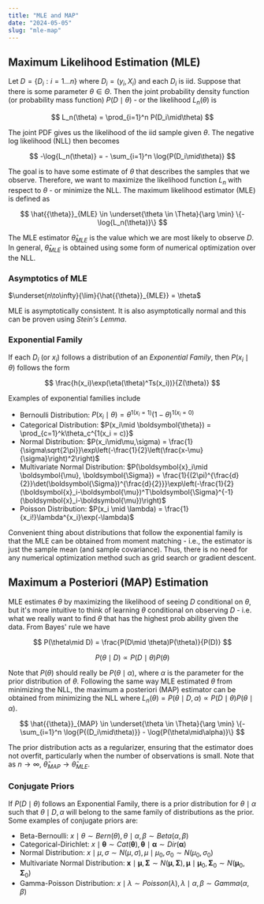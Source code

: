 ```yaml
---
title: "MLE and MAP"
date: "2024-05-05"
slug: "mle-map"
---
```


## Maximum Likelihood Estimation (MLE)

Let $D = \{D_i:i=1\dots n\}$ where $D_i = (y_i, X_i)$ and each $D_i$ is iid. Suppose that there is some parameter $\theta \in \Theta$. Then the joint probability density function (or probability mass function) $P(D\mid\theta)$ - or the likelihood $L_n(\theta)$ is

$$
L_n(\theta) = \prod_{i=1}^n P(D_i\mid\theta)
$$

The joint PDF gives us the likelihood of the iid sample given $\theta$. The negative log likelihood (NLL) then becomes

$$
-\log{L_n(\theta)} = - \sum_{i=1}^n \log{P(D_i\mid\theta)}
$$

The goal is to have some estimate of $\theta$ that describes the samples that we observe. Therefore, we want to maximize the likelihood function $L_n$ with respect to $\theta$ - or minimize the NLL. The maximum likelihood estimator (MLE) is defined as

$$
\hat{{\theta}}_{MLE} \in \underset{\theta \in \Theta}{\arg \min} \{-\log{L_n(\theta)}\}
$$

The MLE estimator $\hat{{\theta}}_{MLE}$ is the value which we are most likely to observe $D$. In general, $\hat{\theta}_{MLE}$ is obtained using some form of numerical optimization over the NLL.

### Asymptotics of MLE

$\underset{n\to\infty}{\lim}{\hat{{\theta}}_{MLE}} = \theta$

MLE is asymptotically consistent. It is also asymptotically normal and this can be proven using *Stein's Lemma*.

### Exponential Family

If each $D_i$ (or $x_i$) follows a distribution of an *Exponential Family*, then $P(x_i\mid\theta)$ follows the form

$$
\frac{h(x_i)\exp(\eta(\theta)^Ts(x_i))}{Z(\theta)}
$$

Examples of exponential families include

- Bernoulli Distribution: $P(x_i\mid\theta) = \theta^{1(x_i = 1)}(1-\theta)^{1(x_i = 0)}$
- Categorical Distribution: $P(x_i\mid \boldsymbol{\theta}) = \prod_{c=1}^k\theta_c^{1(x_i = c)}$
- Normal Distribution: $P(x_i\mid\mu,\sigma) = \frac{1}{\sigma\sqrt{2\pi}}\exp\left(-\frac{1}{2}\left(\frac{x-\mu}{\sigma}\right)^2\right)$
- Multivariate Normal Distribution: $P(\boldsymbol{x}_i\mid \boldsymbol{\mu}, \boldsymbol{\Sigma}) = \frac{1}{(2\pi)^{\frac{d}{2}}\det(\boldsymbol{\Sigma})^{\frac{d}{2}}}\exp\left(-\frac{1}{2}(\boldsymbol{x}_i-\boldsymbol{\mu})^T\boldsymbol{\Sigma}^{-1}(\boldsymbol{x}_i-\boldsymbol{\mu})\right)$
- Poisson Distribution: $P(x_i \mid \lambda) = \frac{1}{x_i!}\lambda^{x_i}\exp(-\lambda)$

Convenient thing about distributions that follow the exponential family is that the MLE can be obtained from moment matching - i.e., the estimator is just the sample mean (and sample covariance). Thus, there is no need for any numerical optimization method such as grid search or gradient descent.

<!-- ### Gaussian MLE

Assume $y_i = \beta^T X_i + U_i$ where $U_i$ follows a standard normal.

$$\mathbb{P}(U_i) = \frac{1}{\sqrt{2\pi}}\exp{\left(-\frac{U_i^2}{2}\right)}$$

$$\log{L_n(\beta)} = \sum_{i=1}^n\log{\left(\frac{1}{\sqrt{2\pi}}\exp{\left(-\frac{U_i^2}{2}\right)}\right)}$$

$$\log{L_n(\beta)} = \sum_{i=1}^n\left[\log{\frac{1}{\sqrt{2\pi}}} + \log{\exp{\left(-\frac{U_i^2}{2}\right)}}\right]$$

$$\log{L_n(\beta)} = \sum_{i=1}^n\left(\log{\frac{1}{\sqrt{2\pi}}} - \frac{U_i^2}{2}\right)$$

$$\log{L_n(\beta)} = \sum_{i=1}^n\left(\log{\frac{1}{\sqrt{2\pi}}} - \frac{(y_i - \beta^T X_i)^2}{2}\right)$$

$$\log{L_n(\beta)} = n\log\left({\frac{1}{\sqrt{2\pi}}}\right) - \frac{1}{2}\sum_{i=1}^n(y_i - \beta^T X_i)^2$$

$n\log{\frac{1}{\sqrt{2\pi}}}$ is just some constant independent of $\beta$. Let us denote this constant as $c$. Then finding MLE is simply solving for the least squares.

$$\log{L_n(\beta)} = c - \frac{1}{2}{||y-X\beta||_2}^2$$

$$-\log{L_n(\beta)} = -c + \frac{1}{2}{||y-X\beta||_2}^2$$

Minimizing for $-\log{L_n(\beta)}$ is the same as maximizing for $\log{L_n(\beta)}$. Note that the joint PDF is conditional on both $X$ and $\beta$ ($\mathbb{P}(y|X,\beta)$). This is called a discriminative supervised learning model. A generative model would optimize $\mathbb{P}(y, X|\beta)$.

### Discriminative Probabilistic Models

- Least Squares. MLE under gaussian likelihood $$\mathbb{P}(y|X,\beta) = \frac{1}{\sqrt{2\pi}}\exp{\left(-\frac{U_i^2}{2}\right)}$$
- Robust Regression. MLE under laplace likelihood $$\mathbb{P}(y|X,\beta) = \frac{1}{2}\exp{\left(-|U_i|\right)}$$
- Logistic Regression. MLE under sigmoid function $$\mathbb{P}(y|X,\beta) = \frac{1}{1+\exp{(-y_i\beta^T X_i)}}$$

### Generative Probabilistic Models

- Naive Bayes
- Linear Discriminant Analysis -->

## Maximum a Posteriori (MAP) Estimation

MLE estimates $\theta$ by maximizing the likelihood of seeing $D$ conditional on $\theta$, but it's more intuitive to think of learning $\theta$ conditional on observing $D$ - i.e. what we really want to find $\theta$ that has the highest prob ability given the data. From Bayes' rule we have

$$
P(\theta\mid D) = \frac{P(D\mid \theta)P(\theta)}{P(D)}
$$

$$
P(\theta\mid D) \propto P(D\mid \theta)P(\theta)
$$

Note that $P(\theta)$ should really be $P(\theta\mid\alpha)$, where $\alpha$ is the parameter for the prior distribution of $\theta$. Following the same way MLE estimated $\theta$ from minimizing the NLL, the maximum a posteriori (MAP) estimator can be obtained from minimizing the NLL where $L_n(\theta) = P(\theta\mid D, \alpha) \propto P(D\mid \theta)P(\theta\mid\alpha)$.

$$
\hat{{\theta}}_{MAP} \in \underset{\theta \in \Theta}{\arg \min} \{-\sum_{i=1}^n \log{P{(D_i\mid\theta)}} - \log{P(\theta\mid\alpha)}\}
$$

The prior distribution acts as a regularizer, ensuring that the estimator does not overfit, particularly when the number of observations is small. Note that as $n\to\infty$, $\hat{{\theta}}_{MAP} \to \hat{{\theta}}_{MLE}$. 

<!-- Let $f(y_i,\theta) = \mathbb{P}(y|\beta)\mathbb{P}(\beta)$ -->

<!-- $$\Pi_{i=1}^n \log{f(y_i,\theta)} = \Pi_{i=1}^n \log{\mathbb{P}(y_i|\beta)\mathbb{P}(\beta)}$$

$$\Pi_{i=1}^n \log{f(y_i,\theta)} = \Pi_{i=1}^n \log{\mathbb{P}(y_i|\beta)} + \log{\mathbb{P}(\beta)}$$ -->

<!-- $${\theta}_{MAP} = \mathop{\arg \max}_{\theta \in \Theta} \log{\mathbb{P}(y|\beta)\mathbb{P}(\beta)}$$

$${\theta}_{MAP} = \mathop{\arg \max}_{\theta \in \Theta} \log{\mathbb{P}(y|\beta)} + \log{\mathbb{P}(\beta)}$$

$${\theta}_{MAP} = \mathop{\arg \max}_{\theta \in \Theta} \log{\prod_{i=1}^n\mathbb{P}(y_i|\beta)} + \log{\mathbb{P}(\beta)}$$

$${\theta}_{MAP} = \mathop{\arg \max}_{\theta \in \Theta} \sum_{i=1}^n\log{\mathbb{P}(y_i|\beta)} + \log{\mathbb{P}(\beta)}$$

Interpret $\sum_{i=1}^n\log{\mathbb{P}(y_i|\beta)}$ as the loss and $\log{\mathbb{P}(\beta)}$ as the regularizer. Assume $\beta_i$ is iid and comes from a Gaussian with mean $0$ and variance $\frac{1}{\alpha}$.

$$\mathbb{P}(\beta) = \Pi_{j=1}^k \mathbb{P}(\beta_j)$$

$$\mathbb{P}(\beta) \propto \Pi_{j=1}^k \exp{\left(\frac{-\alpha}{2}\beta_j^2\right)}$$

$$\mathbb{P}(\beta) \propto \exp{\left(\frac{-\alpha}{2}\sum_{j=1}^k\beta_j^2\right)}$$

$$\mathbb{P}(\beta) \propto \exp{\left(\frac{-\alpha}{2}||\beta||_2^2\right)}$$

$$\log{\mathbb{P}(\beta)} = \log{\exp{\left(\frac{-\alpha}{2}||\beta||_2^2\right)}} + c$$

$$\log{\mathbb{P}(\beta)} = \frac{-\alpha}{2}||\beta||_2^2 + c$$

$${\theta}_{MAP} = \mathop{\arg \max}_{\theta \in \Theta} \sum_{i=1}^n\log{\mathbb{P}(y_i|\beta)} - \frac{\alpha}{2}||\beta||_2^2$$

### MAP and Regularization

- Least Squares with L2 Regularization: $$\mathbb{P}(y|X,\beta) = \frac{1}{\sqrt{2\pi}}\exp{\left(-\frac{U_i^2}{2}\right)}$$
$$\mathbb{P}(\beta_j) = \exp{\left(\frac{-\alpha}{2}\beta_j^2\right)}$$
- Robust Regression with L2 Regularization: $$\mathbb{P}(y|X,\beta) = \frac{1}{2}\exp{\left(-|U_i|\right)}$$
$$\mathbb{P}(\beta_j) = \exp{\left(\frac{-\alpha}{2}\beta_j^2\right)}$$

Unlike MLE, the choice of variance changes the MAP solution; as $n \to \infty$ the effect of prior/regularizer goes to zero. -->

### Conjugate Priors

If $P(D\mid \theta)$ follows an Exponential Family, there is a prior distribution for $\theta\mid\alpha$ such that $\theta\mid D,\alpha$ will belong to the same family of distributions as the prior. Some examples of conjugate priors are:

- Beta-Bernoulli: $x\mid\theta \sim Bern(\theta), \theta\mid\alpha,\beta \sim Beta(\alpha,\beta)$
- Categorical-Dirichlet: $x\mid\boldsymbol{\theta} \sim Cat(\boldsymbol{\theta}), \boldsymbol{\theta}\mid\boldsymbol{\alpha} \sim Dir(\boldsymbol{\alpha})$
- Normal Distribution: $x\mid\mu,\sigma \sim N(\mu,\sigma), \mu\mid\mu_0,\sigma_0 \sim N(\mu_0,\sigma_0)$
- Multivariate Normal Distribution: $\boldsymbol{x}\mid \boldsymbol{\mu}, \boldsymbol{\Sigma} \sim N(\boldsymbol{\mu}, \boldsymbol{\Sigma}), \boldsymbol{\mu}\mid\boldsymbol{\mu}_0,\boldsymbol{\Sigma}_0\sim N(\boldsymbol{\mu}_0,\boldsymbol{\Sigma}_0)$
- Gamma-Poisson Distribution: $x\mid \lambda \sim Poisson(\lambda), \lambda\mid\alpha,\beta \sim Gamma(\alpha,\beta)$